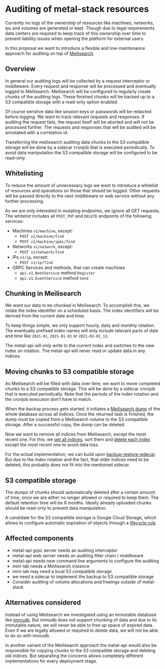 # Auditing of metal-stack resources

Currently no logs of the ownership of resources like machines, networks, ips and volumes are generated or kept. Though due to legal requirements data centers are required to keep track of this ownership over time to prevent liability issues when opening the platform for external users.

In this proposal we want to introduce a flexible and low-maintenance approach for auditing on top of [Meilisearch](https://www.meilisearch.com/).

## Overview

In general our auditing logs will be collected by a request interceptor or middleware. Every request and response will be processed and eventually logged to Meilisearch.
Meilisearch will be configured to regularly create chunks of the auditing logs. These finished chunks will be backed up to a S3 compatible storage with a read-only option enabled.

Of course sensitve data like session keys or passwords will be redacted before logging. We want to track relevant requests and responses. If auditing the request fails, the request itself will be aborted and will not be processed further. The requests and responses that will be audited will be annotated with a correlation id.

Transferring the meilisearch auditing data chunks to the S3 compatible storage will be done by a sidecar cronjob that is executed periodically.
To avoid data manipulation the S3 compatible storage will be configured to be read-only.

## Whitelisting

To reduce the amount of unnecessary logs we want to introduce a whitelist of resources and operations on those that should be logged.
Other requests will be passed directly to the next middleware or web service without any further processing.

As we are only interested in mutating endpoints, we ignore all GET requests.
The whitelist includes all `POST`, `PUT` and `DELETE` endpoints of the following services:

- Machines `v1/machine`, except:
  - `POST v1/machine/find`
  - `POST v1/machine/ipmi/find`
- Networks `v1/network`, except:
  - `POST v1/network/find`
- IPs `v1/ip`, except:
  - `POST v1/ip/find`
- GRPC Services and methods, that can create machines
  - `api.v1.BootService` method `Register`
  - `api.v1.EventService` method `Send`

## Chunking in Meilisearch

We want our data to be chunked in Meilisearch. To accomplish this, we rotate the index identifier on a scheduled basis. The index identifiers will be derived from the current date and time.

To keep things simple, we only support hourly, daily and monthly rotation. The eventually prefixed index names will only include relevant parts of date and time like `2021-01`, `2021-01-01` or `2021-01-01_13`.

The metal-api will only write to the current index and switches to the new index on rotation. The metal-api will never read or update data in any indices.

## Moving chunks to S3 compatible storage

As Meilisearch will be filled with data over time, we want to move completed chunks to a S3 compatible storage. This will be done by a sidecar cronjob that is executed periodically. Note that the periods of the index rotation and the cronjob execution don't have to match.

When the backup process gets started, it initiates a [Meilisearch dump](https://docs.meilisearch.com/learn/advanced/dumps.html) of the whole database across all indices. Once the returned task is finished, the dump must be copied from a Meilisearch volume to the S3 compatible storage. After a successful copy, the dump can be deleted.

Now we want to remove all indices from Meilisearch, except the most recent one. For this, we [get all indices](https://docs.meilisearch.com/reference/api/indexes.html#list-all-indexes), sort them and [delete each index](https://docs.meilisearch.com/reference/api/indexes.html#delete-an-index) except the most recent one to avoid data loss.

For the actual implementation, we can build upon [backup-restore-sidecar](https://github.com/metal-stack/backup-restore-sidecar). But due to the index rotation and the fact, that older indices need to be deleted, this probably does not fit into the mentioned sidecar.

## S3 compatible storage

The dumps of chunks should automatically deleted after a certain amount of time, once we are either no longer allowed or required to keep them.
The default retention time will be 6 months. Ideally already uploaded chunks should be read-only to prevent data manipulation.

A candidate for the S3 compatible storage is Google Cloud Storage, which allows to configure automatic expiration of objects through a [lifecycle rule](https://cloud.google.com/storage/docs/managing-lifecycles?hl=en#storage-set-lifecycle-config-go).

## Affected components

- metal-api grpc server needs an auditing interceptor
- metal-api web server needs an auditing filter chain / middleware
- metal-api needs new command line arguments to configure the auditing
- mini-lab needs a Meilisearch instance
- mini-lab may need a local S3 compatible storage
- we need a sidecar to implement the backup to S3 compatible storage
- Consider auditing of volume allocations and freeings outside of metal-stack

## Alternatives considered

Instead of using Meilisearch we investigated using an immutable database like [immudb](https://immudb.io/). But immudb does not support chunking of data and due to its immutable nature, we will never be able to free up space of expired data. Even if we are legally allowed or required to delete data, we will not be able to do so with immudb.

In another variant of the Meilisearch approach the metal-api would also be responsible for copying chunks to the S3 compatible storage and deleting old indices. But separating the concerns allows completely different implementations for every deployment stage.
